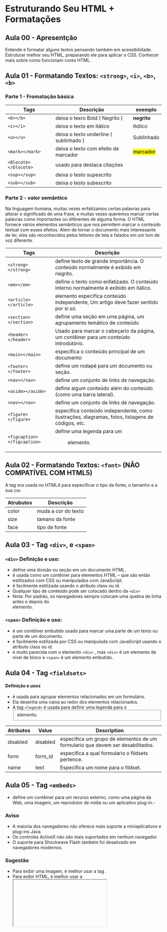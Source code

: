 # Estruturando Seu HTML + Formatações

## Aula 00 - Apresentção
Entende e formatar alguns textos pensando também em acessibilidade. Estruturar melhor seu HTML, preparando ele para aplicar o CSS. Conhecer mais sobre como funcionam cores HTML.

## Aula 01 - Formatando Textos: ```<strong>```, ```<i>```, ```<b>```, ```<b>```
### Parte 1 - Fromatação básica

| Tags | Descrição | exemplo |
| ------ | ----------- | -------- |
| ```<b></b>``` | deixa o texro Bold ( Negrito ) | <b>negrito</b> |
|```<i></i>``` | deixa o texto em itálico | <i>Itálico </i> |
|```<u></u>```| deixa o texto underline ( sublinhado )| Sublinhado |
| ```<mark></mark>``` | deixa o texto com efeito de marcador | <mark> marcador </mark> |
| ```<Blocote></blocote>``` | usado para destaca citações |
|```<sup></sup>``` | deixa o testo supescrito |
|```<sub></sub>```| deixa o testo subescrito |

### Parte 2 - valor semântico
Na linguagem humana, muitas vezes enfatizamos certas palavras para alterar o significado de uma frase, e muitas vezes queremos marcar certas palavras como importantes ou diferentes de alguma forma. O HTML fornece vários elementos semânticos que nos permitem marcar o conteúdo textual com esses efeitos.
Além de tornar o documento mais interessante de ler, eles são reconhecidos pelos leitores de tela e falados em um tom de voz diferente. 

| Tags | Descrição | 
| ------ | ----------- | 
| ```<strong></strong>``` | define texto de grande importância. O conteúdo normalmente é exibido em negrito. |
|```<em></em>``` | define o texto como enfatizado. O conteúdo interno normalmente é exibido em itálico. | 
|```<article></article>```| elemento especifica conteúdo independente, Um artigo deve fazer sentido por si só.|  
| ```<section></section>``` | define uma seção em uma página, um agrupamento temático de conteúdo |  
| ```<header></header>``` | Usado para marcar o cabeçario da página, um contêiner para um conteúdo introdutório. | 
|```<main></main>```| especifica o conteúdo principal de um documento | 
|```<footer></footer>``` | define um rodapé para um documento ou seção.| 
|```<nav></nav>```| define um conjunto de links de navegação. | 
|```<aside></aside>``` | define algum conteúdo além do conteúdo (como uma barra lateral). | 
|```<nav></nav>```| define um conjunto de links de navegação. | 
|```<figure></figure>```| especifica conteúdo independente, como ilustrações, diagramas, fotos, listagens de códigos, etc. | 
|```<figcaption></figcaption>```| define uma legenda para um <figure>elemento. | 


## Aula 02 - Formatando Textos: ```<font>``` (NÃO COMPATÍVEL COM HTML5)
A tag <font> era usada no HTML4 para especificar o tipo da fonte, o tamanho e a sua cor.

| Atrubutos | Descrição |
|-----------|-----------|
| color | muda a cor do texto |
| size | tamano da fonte |
| face | tipo de fonte |


## Aula 03 - Tag ```<div>```, e ```<span>```
### ```<div>``` Definição e uso:
- define uma divisão ou seção em um documento HTML.
- é usada como um contêiner para elementos HTML – que são então estilizados com CSS ou manipulados com JavaScript.
- é facilmente estilizada usando o atributo class ou id.
- Qualquer tipo de conteúdo pode ser colocado dentro da ```<div>```
- Nota: Por padrão, os navegadores sempre colocam uma quebra de linha antes e depois do <div>elemento.

### ```<span>``` Definição e uso:
- é um contêiner embutido usado para marcar uma parte de um texto ou parte de um documento.
- é facilmente estilizada por CSS ou manipulada com JavaScript usando o atributo class ou id.
- é muito parecida com o elemento ```<div>``` , mas ```<div>``` é um elemento de nível de bloco e ```<span>``` é um elemento embutido.

## Aula 04 - Tag ```<fieldsets>```
#### Definição e usos
- é usada para agrupar elementos relacionados em um formulário.
- Ela desenha uma caixa ao redor dos elementos relacionados.
- A tag ```<legend>``` é usada para definir uma legenda para o <fieldset>elemento.

| Atributos | Value	| Description |
|-----------|-------|-------------|
| disabled	| disabled	| especifica um grupo de elementos de um formulario que devem ser desabilitados. |
| form	| form_id	| especifica a qual formulario o fildsets pertence. |
| name	| text	| Especifica um nome para o fildset. |

## Aula 05 - Tag ```<embeds>```
- define um contêiner para um recurso externo, como uma página da Web, uma imagem, um reprodutor de mídia ou um aplicativo plug-in.- 

### Aviso
- A maioria dos navegadores não oferece mais suporte a miniaplicativos e plug-ins Java.
- Os controles ActiveX não são mais suportados em nenhum navegador.
- O suporte para Shockwave Flash também foi desativado em navegadores modernos.

### Sugestão
- Para exibir uma imagem, é melhor usar a tag <img>.
- Para exibir HTML, é melhor usar a <iframe>.
- Para exibir vídeo ou áudio, é melhor usar as tags <video> e <audio>.

## Aula 07 - Tag ```<iframe>```


## Aula 08 - Resenha Sobre Cores


